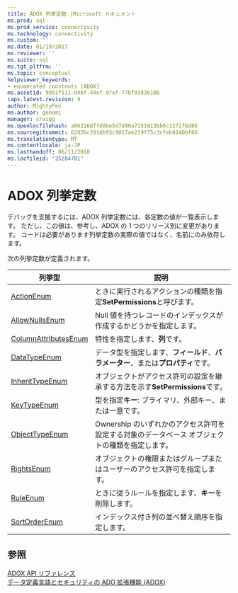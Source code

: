 ```yaml
---
title: ADOX 列挙定数 |Microsoft ドキュメント
ms.prod: sql
ms.prod_service: connectivity
ms.technology: connectivity
ms.custom: ''
ms.date: 01/19/2017
ms.reviewer: ''
ms.suite: sql
ms.tgt_pltfrm: ''
ms.topic: conceptual
helpviewer_keywords:
- enumerated constants [ADOX]
ms.assetid: 9d91f511-d46f-44ef-97ef-77bf93836186
caps.latest.revision: 9
author: MightyPen
ms.author: genemi
manager: craigg
ms.openlocfilehash: a862168ffd8be5d7490a7151813bb6c1272f6d86
ms.sourcegitcommit: 62826c291db93c9017ae219f75c3cfeb8140bf06
ms.translationtype: MT
ms.contentlocale: ja-JP
ms.lasthandoff: 06/11/2018
ms.locfileid: "35284781"
---
```

# <a name="adox-enumerated-constants"></a>ADOX 列挙定数
デバッグを支援するには、ADOX 列挙定数には、各定数の値が一覧表示します。 ただし、この値は、参考し、ADOX の 1 つのリリース別に変更があります。 コードは必要があります列挙定数の実際の値ではなく、名前にのみ依存します。  
  
 次の列挙定数が定義されます。  
  
|列挙型|説明|  
|-----------------|-----------------|  
|[ActionEnum](../../../ado/reference/adox-api/actionenum.md)|ときに実行されるアクションの種類を指定**SetPermissions**と呼びます。|  
|[AllowNullsEnum](../../../ado/reference/adox-api/allownullsenum.md)|Null 値を持つレコードのインデックスが作成するかどうかを指定します。|  
|[ColumnAttributesEnum](../../../ado/reference/adox-api/columnattributesenum.md)|特性を指定します、**列**です。|  
|[DataTypeEnum](../../../ado/reference/ado-api/datatypeenum.md)|データ型を指定します、**フィールド**、**パラメーター**、または**プロパティ**です。|  
|[InheritTypeEnum](../../../ado/reference/adox-api/inherittypeenum.md)|オブジェクトがアクセス許可の設定を継承する方法を示す**SetPermissions**です。|  
|[KeyTypeEnum](../../../ado/reference/adox-api/keytypeenum.md)|型を指定**キー**: プライマリ、外部キー、または一意です。|  
|[ObjectTypeEnum](../../../ado/reference/adox-api/objecttypeenum.md)|Ownership のいずれかのアクセス許可を設定する対象のデータベース オブジェクトの種類を指定します。|  
|[RightsEnum](../../../ado/reference/adox-api/rightsenum.md)|オブジェクトの権限またはグループまたはユーザーのアクセス許可を指定します。|  
|[RuleEnum](../../../ado/reference/adox-api/ruleenum.md)|ときに従うルールを指定します、**キー**を削除します。|  
|[SortOrderEnum](../../../ado/reference/adox-api/sortorderenum.md)|インデックス付き列の並べ替え順序を指定します。|  
  
## <a name="see-also"></a>参照  
 [ADOX API リファレンス](../../../ado/reference/adox-api/adox-api-reference.md)   
 [データ定義言語とセキュリティの ADO 拡張機能 (ADOX)](../../../ado/guide/extensions/ado-extensions-for-data-definition-language-and-security-adox.md)
